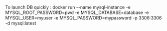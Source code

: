 To launch DB quickly : 
docker run --name mysql-instance -e MYSQL_ROOT_PASSWORD=pwd -e MYSQL_DATABASE=database -e MYSQL_USER=myuser -e MYSQL_PASSWORD=mypassword -p 3306:3306 -d mysql:latest
